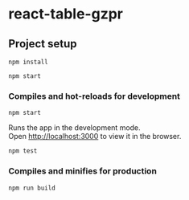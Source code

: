 # react-table-gzpr

## Project setup
```
npm install
```
```
npm start
```
### Compiles and hot-reloads for development
```
npm start
```
Runs the app in the development mode.<br>
Open [http://localhost:3000](http://localhost:3000) to view it in the browser.
```
npm test
```

### Compiles and minifies for production
```
npm run build
```
